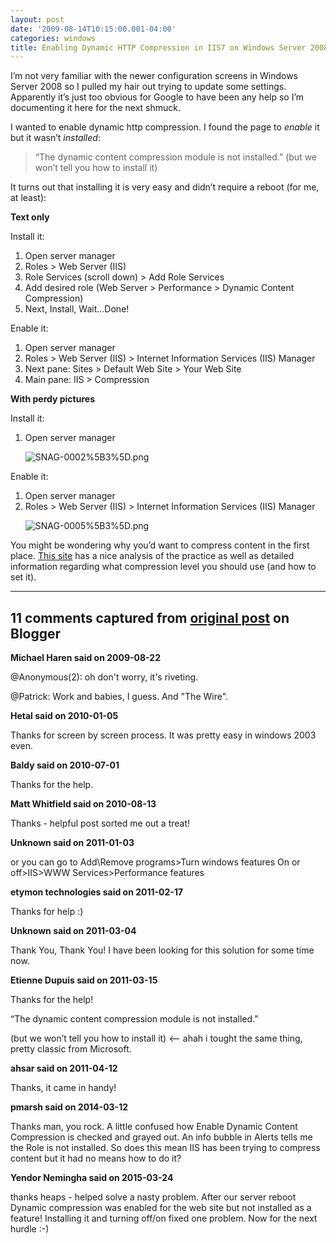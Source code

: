 ```yaml
---
layout: post
date: '2009-08-14T10:15:00.001-04:00'
categories: windows
title: Enabling Dynamic HTTP Compression in IIS7 on Windows Server 2008
---
```



I’m not very familiar with the newer configuration screens in Windows Server 2008 so I pulled my hair out trying to update some settings. Apparently it’s just too obvious for Google to have been any help so I’m documenting it here for the next shmuck.

I wanted to enable dynamic http compression. I found the page to *enable* it but it wasn’t *installed*:
<blockquote> 

“The dynamic content compression module is not installed.” (but we won’t tell you how to install it)
</blockquote>

It turns out that installing it is very easy and didn’t require a reboot (for me, at least):

**Text only**

Install it:  <ol>   <li>Open server manager</li>    <li>Roles &gt; Web Server (IIS)</li>    <li>Role Services (scroll down) &gt; Add Role Services</li>    <li>Add desired role (Web Server &gt; Performance &gt; Dynamic Content Compression)</li>    <li>Next, Install, Wait…Done!</li> </ol>

Enable it:  <ol>   <li>Open server manager</li>    <li>Roles &gt; Web Server (IIS) &gt; Internet Information Services (IIS) Manager</li>    <li>Next pane: Sites &gt; Default Web Site &gt; Your Web Site</li>    <li>Main pane: IIS &gt; Compression</li> </ol>

**With perdy pictures**

Install it:  <ol>   <li>Open server manager     

![SNAG-0002%5B3%5D.png](SNAG-0002%5B3%5D.png)</a></li> </ol>

Enable it:  <ol>   <li>Open server manager</li>    <li>Roles &gt; Web Server (IIS) &gt; Internet Information Services (IIS) Manager     

![SNAG-0005%5B3%5D.png](SNAG-0005%5B3%5D.png)</a> </li> </ol>













You might be wondering why you’d want to compress content in the first place. [This site](http://weblogs.asp.net/owscott/archive/2009/02/22/iis-7-compression-good-bad-how-much.aspx) has a nice analysis of the practice as well as detailed information regarding what compression level you should use (and how to set it).

---

## 11 comments captured from [original post](https://blog.wassupy.com/2009/08/enabling-dynamic-http-compression-in.html) on Blogger

**Michael Haren said on 2009-08-22**

@Anonymous(2): oh don't worry, it's riveting.

@Patrick: Work and babies, I guess. And &quot;The Wire&quot;.

**Hetal said on 2010-01-05**

Thanks for screen by screen process. It was pretty easy in windows 2003 even.

**Baldy said on 2010-07-01**

Thanks for the help.

**Matt Whitfield said on 2010-08-13**

Thanks - helpful post sorted me out a treat!

**Unknown said on 2011-01-03**

or you can go to Add\Remove programs&gt;Turn windows features On or off&gt;IIS&gt;WWW Services&gt;Performance features

**etymon technologies said on 2011-02-17**

Thanks for help :)

**Unknown said on 2011-03-04**

Thank You, Thank You! I have been looking for this solution for some time now.

**Etienne Dupuis said on 2011-03-15**

Thanks for the help!

“The dynamic content compression module is not installed.” 

(but we won’t tell you how to install it) &lt;-- ahah i tought the same thing, pretty classic from Microsoft.

**ahsar said on 2011-04-12**

Thanks, it came in handy!

**pmarsh said on 2014-03-12**

Thanks man, you rock.  A little confused how Enable Dynamic Content Compression is checked and grayed out.  An info bubble in Alerts tells me the Role is not installed.  So does this mean IIS has been trying to compress content but it had no means how to do it?

**Yendor Nemingha said on 2015-03-24**

thanks heaps - helped solve a nasty problem. After our server reboot Dynamic compression was enabled for the web site but not installed as a feature! Installing it and turning off/on fixed one problem. Now for the next hurdle :-)

